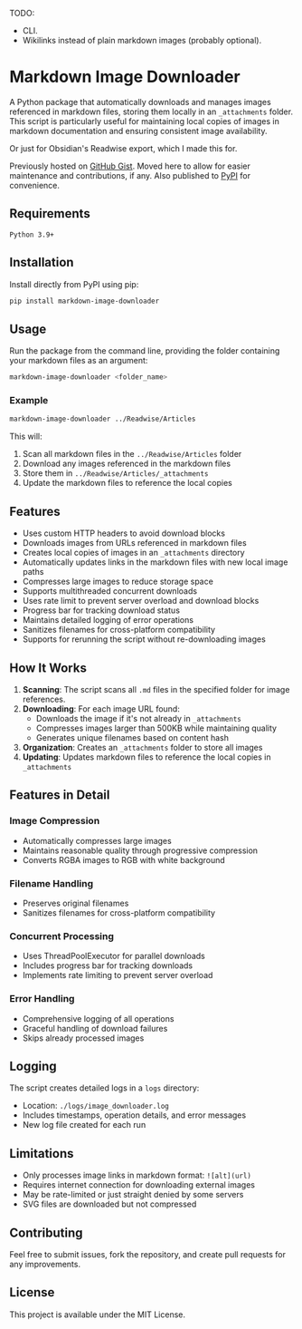 TODO:

- CLI.
- Wikilinks instead of plain markdown images (probably optional).

# Markdown Image Downloader

A Python package that automatically downloads and manages images referenced in markdown files, storing them locally in an `_attachments` folder. This script is particularly useful for maintaining local copies of images in markdown documentation and ensuring consistent image availability.

Or just for Obsidian's Readwise export, which I made this for.

Previously hosted on [GitHub Gist](https://gist.github.com/mufidu/f7b795f844f1ee4dc78e55123d5a398b). Moved here to allow for easier maintenance and contributions, if any. Also published to [PyPI](https://pypi.org/project/markdown-image-downloader) for convenience.

## Requirements

```
Python 3.9+
```

## Installation

Install directly from PyPI using pip:

```bash
pip install markdown-image-downloader
```

## Usage

Run the package from the command line, providing the folder containing your markdown files as an argument:

```bash
markdown-image-downloader <folder_name>
```

### Example

```bash
markdown-image-downloader ../Readwise/Articles
```

This will:

1. Scan all markdown files in the `../Readwise/Articles` folder
2. Download any images referenced in the markdown files
3. Store them in `../Readwise/Articles/_attachments`
4. Update the markdown files to reference the local copies

## Features

- Uses custom HTTP headers to avoid download blocks
- Downloads images from URLs referenced in markdown files
- Creates local copies of images in an `_attachments` directory
- Automatically updates links in the markdown files with new local image paths
- Compresses large images to reduce storage space
- Supports multithreaded concurrent downloads
- Uses rate limit to prevent server overload and download blocks
- Progress bar for tracking download status
- Maintains detailed logging of error operations
- Sanitizes filenames for cross-platform compatibility
- Supports for rerunning the script without re-downloading images

## How It Works

1. **Scanning**: The script scans all `.md` files in the specified folder for image references.
2. **Downloading**: For each image URL found:
   - Downloads the image if it's not already in `_attachments`
   - Compresses images larger than 500KB while maintaining quality
   - Generates unique filenames based on content hash
3. **Organization**: Creates an `_attachments` folder to store all images
4. **Updating**: Updates markdown files to reference the local copies in `_attachments`

## Features in Detail

### Image Compression

- Automatically compresses large images
- Maintains reasonable quality through progressive compression
- Converts RGBA images to RGB with white background

### Filename Handling

- Preserves original filenames
- Sanitizes filenames for cross-platform compatibility

### Concurrent Processing

- Uses ThreadPoolExecutor for parallel downloads
- Includes progress bar for tracking downloads
- Implements rate limiting to prevent server overload

### Error Handling

- Comprehensive logging of all operations
- Graceful handling of download failures
- Skips already processed images

## Logging

The script creates detailed logs in a `logs` directory:

- Location: `./logs/image_downloader.log`
- Includes timestamps, operation details, and error messages
- New log file created for each run

## Limitations

- Only processes image links in markdown format: `![alt](url)`
- Requires internet connection for downloading external images
- May be rate-limited or just straight denied by some servers
- SVG files are downloaded but not compressed

## Contributing

Feel free to submit issues, fork the repository, and create pull requests for any improvements.

## License

This project is available under the MIT License.
